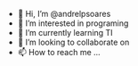 - 👋 Hi, I’m @andrelpsoares
- 👀 I’m interested in programing
- 🌱 I’m currently learning TI
- 💞️ I’m looking to collaborate on 
- 📫 How to reach me ...

<!---
andrelpsoares/andrelpsoares is a ✨ special ✨ repository because its `README.md` (this file) appears on your GitHub profile.
You can click the Preview link to take a look at your changes.
--->
